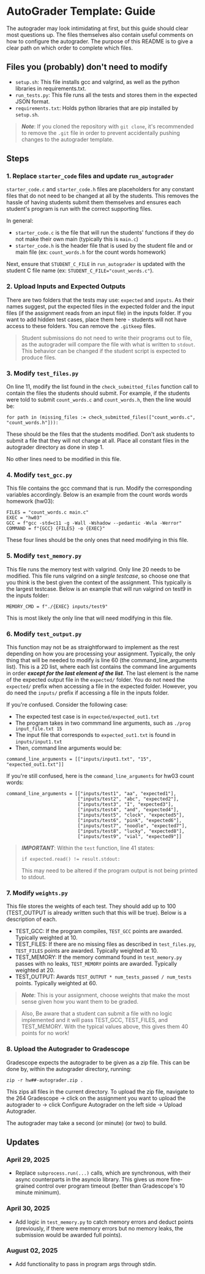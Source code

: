 # AutoGrader Template: Guide
The autograder may look intimidating at first, but this guide should clear most questions up. 
The files themselves also contain useful comments on how to configure the autograder. The purpose of this README is to give a clear path on which order to complete which files.

## Files you (probably) don't need to modify
- `setup.sh`: This file installs gcc and valgrind, as well as the python libraries in requirements.txt.
- `run_tests.py`: This file runs all the tests and stores them in the expected JSON format.
- `requirements.txt`: Holds python libraries that are pip installed by `setup.sh`.


> ***Note***: If you cloned the repository with `git clone`, it's recommended to remove the `.git` file in order to prevent accidentally pushing changes to the autograder template.

## Steps
### 1. Replace `starter_code` files and update `run_autograder`
`starter_code.c` and `starter_code.h` files are placeholders for any constant files that do not need to be changed at all by the students. This removes the hassle of having students submit them themselves and ensures each student's program is run with the correct supporting files.

In general:
- `starter_code.c` is the file that will run the students' functions if they do not make their own main (typically this is `main.c`)
- `starter_code.h` is the header file that is used by the student file and or main file (ex: `count_words.h` for the count words homework)

Next, ensure that `STUDENT_C_FILE` in `run_autograder` is updated with the student C file name (ex: `STUDENT_C_FILE="count_words.c"`).

### 2. Upload Inputs and Expected Outputs
There are two folders that the tests may use: `expected` and `inputs`. As their names suggest, put the expected files in the expected folder and the input files (if the assignment reads from an input file) in the inputs folder. If you want to add hidden test cases, place them here - students will not have access to these folders. You can remove the `.gitkeep` files.

> Student submissions do not need to write their programs out to file, as the autograder will compare the file with what is written to `stdout`. This behavior can be changed if the student script is expected to produce files.

### 3. Modify `test_files.py`
On line 11, modify the list found in the `check_submitted_files` function call to contain the files the students should submit. For example, if the students were told to submit `count_words.c` and `count_words.h`, then the line would be:
```
for path in (missing_files := check_submitted_files(["count_words.c", "count_words.h"])):
```
These should be the files that the students modified. Don't ask students to submit a file that they will not change at all. Place all constant files in the autograder directory as done in step 1.

No other lines need to be modified in this file.

### 4. Modify `test_gcc.py`
This file contains the gcc command that is run. Modify the corresponding variables accordingly. Below is an example from the count words words homework (hw03):
```
FILES = "count_words.c main.c"
EXEC = "hw03"
GCC = f"gcc -std=c11 -g -Wall -Wshadow --pedantic -Wvla -Werror"
COMMAND = f"{GCC} {FILES} -o {EXEC}"
```
These four lines should be the only ones that need modifying in this file.

### 5. Modify `test_memory.py`
This file runs the memory test with valgrind. Only line 20 needs to be modified. This file runs valgrind on a _single testcase_, so choose one that you think is the best given the context of the assignment. This typically is the largest testcase. Below is an example that will run valgrind on test9 in the inputs folder:
```
MEMORY_CMD = f"./{EXEC} inputs/test9"
```
This is most likely the only line that will need modifying in this file.

### 6. Modify `test_output.py`
This function may not be as straightforward to implement as the rest depending on how you are processing your assignment. Typically, the only thing that will be needed to modify is line 60 (the command_line_arguments list). This is a 2D list, where each list contains the command line arguments in order ***except for the last element of the list***. The last element is the name of the expected output file in the `expected/` folder. You do not need the `expected/` prefix when accessing a file in the expected folder. However, you do need the `inputs/` prefix if accessing a file in the inputs folder.

If you're confused. Consider the following case:
- The expected test case is in `expected/expected_out1.txt`
- The program takes in two commmand line arguments, such as `./prog input_file.txt 15`
- The input file that corresponds to `expected_out1.txt` is found in `inputs/input1.txt`
- Then, command line arguments would be:
```
command_line_arguments = [["inputs/input1.txt", "15", "expected_out1.txt"]]
```

If you're still confused, here is the `command_line_arguments` for hw03 count words:
```
command_line_arguments = [["inputs/test1", "aa", "expected1"], 
                          ["inputs/test2", "abc", "expected2"],
                          ["inputs/test3", "I", "expected3"],
                          ["inputs/test4", "and", "expected4"],
                          ["inputs/test5", "clock", "expected5"],
                          ["inputs/test6", "pink", "expected6"],
                          ["inputs/test7", "noodle", "expected7"],
                          ["inputs/test8", "lucky", "expected8"],
                          ["inputs/test9", "vial", "expected9"]]
```

> ***IMPORTANT***: Within the `test` function, line 41 states:
> ```
> if expected.read() != result.stdout:
> ```
> This may need to be altered if the program output is not being printed to stdout.

### 7. Modify `weights.py`
This file stores the weights of each test. They should add up to 100 (TEST_OUTPUT is already written such that this will be true). Below is a description of each.
- TEST_GCC: If the program compiles, `TEST_GCC` points are awarded. Typically weighted at 10.
- TEST_FILES: If there are no missing files as described in `test_files.py`, `TEST_FILES` points are awarded. Typically weighted at 10.
- TEST_MEMORY: If the memory command found in `test_memory.py` passes with no leaks, `TEST_MEMORY` points are awarded. Typically weighted at 20.
- TEST_OUTPUT: Awards `TEST_OUTPUT * num_tests_passed / num_tests` points. Typically weighted at 60.

> ***Note***: This is your assignment, choose weights that make the most sense given how you want them to be graded.

> Also, Be aware that a student can submit a file with no logic implemented and it will pass TEST_GCC, TEST_FILES, and TEST_MEMORY. With the typical values above, this gives them 40 points for no work!

### 8. Upload the Autograder to Gradescope
Gradescope expects the autograder to be given as a zip file. This can be done by, within the autograder directory, running:
```
zip -r hw##-autograder.zip .
```
This zips all files in the current directory. To upload the zip file, navigate to the 264 Gradescope -> click on the assignment you want to upload the autograder to -> click Configure Autograder on the left side -> Upload Autograder. 

The autograder may take a second (or minute) (or two) to build.

## Updates
### April 29, 2025
- Replace `subprocess.run(...)` calls, which are synchronous, with their async counterparts in the asyncio library. This gives us more fine-grained control over program timeout (better than Gradescope's 10 minute minimum).
### April 30, 2025
- Add logic in `test_memory.py` to catch memory errors and deduct points (previously, if there were memory errors but no memory leaks, the submission would be awarded full points).
### August 02, 2025
- Add functionality to pass in program args through stdin.